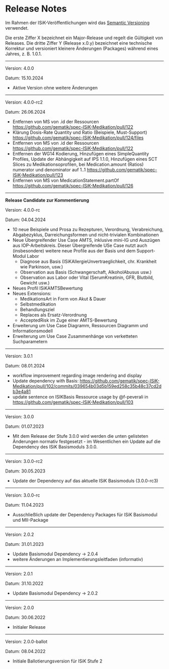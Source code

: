 # Release Notes

Im Rahmen der ISiK-Veröffentlichungen wird das [Semantic Versioning](https://semver.org/lang/de/) verwendet.

Die erste Ziffer X bezeichnet ein Major-Release und regelt die Gültigkeit von Releases. Die dritte Ziffer Y (Release x.0.y) bezeichnet eine technische Korrektur und versioniert kleinere Änderungen (Packages) während eines Jahres, z. B. 1.0.1.

----

Version: 4.0.0

Datum: 15.10.2024

* Aktive Version ohne weitere Änderungen

----

Version: 4.0.0-rc2

Datum: 26.06.2024

- Entfernen von MS von .id der Ressourcen https://github.com/gematik/spec-ISiK-Medikation/pull/122
- Klärung Dosis-Rate Quantity und Ratio (Beispiele, Must-Support)  https://github.com/gematik/spec-ISiK-Medikation/pull/124/files
- Entfernen von MS von .id der Ressourcen https://github.com/gematik/spec-ISiK-Medikation/pull/122
- Entfernen der WG14 Kodierung, Hinzufügen eines SimpleQuantity Profiles, Update der Abhängigkeit auf IPS 1.1.0, Hinzufügen eines SCT Slices zu Medikationsoprofilen, bei Medication.amount (Ratios) numerator und denominator auf 1..1 https://github.com/gematik/spec-ISiK-Medikation/pull/123
- Entfernen von MS von MedicationStatement.partOf https://github.com/gematik/spec-ISiK-Medikation/pull/126

---
**Release Candidate zur Kommentierung**

Version: 4.0.0-rc

Datum: 04.04.2024

* 10 neue Beispiele und Prosa zu Rezepturen, Verordnung, Verabreichung, Abgabezyklus, Darreichungsformen und nicht-trivialen Kombinationen
* Neue Übergreifender Use Case AMTS, inklusive mini-IG und Auszügen aus IOP-Arbeitskreis. Dieser Übergreifende USe Case nutzt auch (insbesondere) weitere neue Profile aus der Basis und dem Support-Modul Labor
  * Diagnose aus Basis (ISiKAllergieUnvertraeglichkeit, chr. Krankheit wie Parkinson, usw.)
  * Observation aus Basis (Schwangerschaft, AlkoholAbusus usw.)
  * Observation aus Labor oder Vital (SerumKreatinin, GFR, Blutbild, Gewicht usw.)
* Neues Profil ISiKAMTSBewertung
* Neues Extensions: 
  * MedikationsArt in Form von Akut & Dauer
  * Selbstmedikation
  * Behandlungsziel
  * Replaces als Ersatz-Verordnung
  * AcceptedRisk im Zuge einer AMTS-Bewertung
* Erweiterung um Use Case Diagramm, Ressourcen Diagramm und Informationsmodell
* Erweiterung um Use Case Zusammenhänge von verketteten Suchparametern

----
Version: 3.0.1

Datum: 08.01.2024

* workflow improvement regarding image rendering and display
* Update dependency with Basis:  https://github.com/gematik/spec-ISiK-Medikation/pull/102/commits/039654b03d5b159ed258c35b48c37cd2db3e4a81
* update sentence on ISIKBasis Ressource usage by @f-peverali in https://github.com/gematik/spec-ISiK-Medikation/pull/103
----
Version: 3.0.0

Datum: 01.07.2023

* Mit dem Release der Stufe 3.0.0 wird werden die unten gelisteten Änderungen normativ festgesetzt - im Wesentlichen ein Update auf die Dependency des ISiK Basismoduls 3.0.0.

----
Version: 3.0.0-rc2

Datum: 30.05.2023

* Update der Dependency auf das aktuelle ISiK Basismoduls (3.0.0-rc3)

----
Version: 3.0.0-rc

Datum: 11.04.2023

* Ausschließlich update der Dependency Packages für ISiK Basismodul und MII-Package

----
Version: 2.0.2

Datum: 31.01.2023

- Update Basismodul Dependency -> 2.0.4
- weitere Änderungen an Implementierungsleitfaden (informativ)
----
Version: 2.0.1

Datum: 31.10.2022

- Update Basismodul Dependency -> 2.0.2
----
Version: 2.0.0

Datum: 30.06.2022

- Initialer Release

----
Version: 2.0.0-ballot

Datum: 08.04.2022

* Initiale Ballotierungsversion für ISiK Stufe 2
